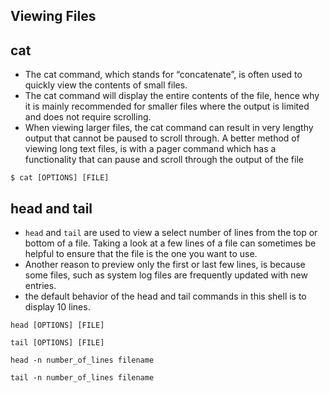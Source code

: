 ## Viewing Files

## cat
- The cat command, which stands for “concatenate”, is often used to quickly view the contents of small files.
- The cat command will display the entire contents of the file, hence why it is mainly recommended for smaller files where the output is limited and does not require scrolling. 
- When viewing larger files, the cat command can result in very lengthy output that cannot be paused to scroll through. A better method of viewing long text files, is with a pager command which has a functionality that can pause and scroll through the output of the file
```
$ cat [OPTIONS] [FILE]
```

## head and tail
- `head` and `tail` are used to view a select number of lines from the top or bottom of a file. Taking a look at a few lines of a file can sometimes be helpful to ensure that the file is the one you want to use.
- Another reason to preview only the first or last few lines, is because some files, such as system log files are frequently updated with new entries.
- the default behavior of the head and tail commands in this shell is to display 10 lines.
```
head [OPTIONS] [FILE]
```

```
tail [OPTIONS] [FILE]
```

```
head -n number_of_lines filename
```
```
tail -n number_of_lines filename
```
